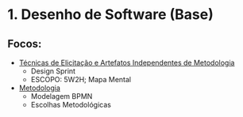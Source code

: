 # 1. Desenho de Software (Base)

## Focos:

- [Técnicas de Elicitação e Artefatos Independentes de Metodologia](/Base/1.1.AbordagemNaoEspecifica.md)  
    * Design Sprint
    * ESCOPO: 5W2H; Mapa Mental
- [Metodologia](/Base/1.2.ProcessosMetodologiasAbordagens.md) 
    * Modelagem BPMN
    * Escolhas Metodológicas